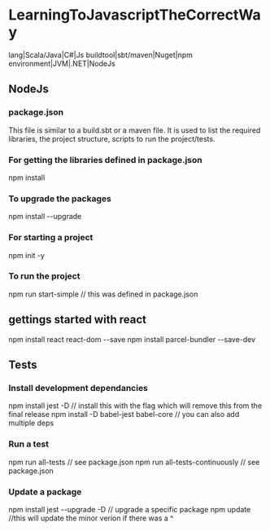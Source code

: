# LearningToJavascriptTheCorrectWay

lang|Scala/Java|C#|Js
buildtool|sbt/maven|Nuget|npm
environment|JVM|.NET|NodeJs

## NodeJs
### package.json
This file is similar to a build.sbt or a maven file.  It is used to list the required libraries, the project structure, scripts to run the project/tests.

### For getting the libraries defined in package.json
npm install

### To upgrade the packages
npm install --upgrade

### For starting a project
npm init -y

### To run the project
npm run start-simple // this was defined in package.json

## gettings started with react
npm install react react-dom --save
npm install parcel-bundler --save-dev

## Tests
### Install development dependancies

npm install jest -D // install this with the flag which will remove this from the final release
npm install -D babel-jest babel-core // you can also add multiple deps

### Run a test

npm run all-tests // see package.json
npm run all-tests-continuously // see package.json

### Update a package
npm install jest --upgrade -D // upgrade a specific package
npm update //this will update the minor verion if there was a ^

